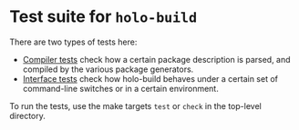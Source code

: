 # Test suite for `holo-build`

There are two types of tests here:

* [Compiler tests](./compiler) check how a certain package description is
  parsed, and compiled by the various package generators.
* [Interface tests](./interface) check how holo-build behaves under a certain
  set of command-line switches or in a certain environment.

To run the tests, use the make targets `test` or `check` in the top-level directory.
